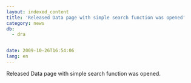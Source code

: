 ```yaml
---
layout: indexed_content
title: 'Released Data page with simple search function was opened'
category: news
db:
  - dra


date: 2009-10-26T16:54:06
lang: en
---
```


Released Data page with simple search function was opened.
